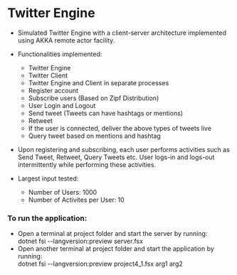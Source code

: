 # Twitter Engine

* Simulated Twitter Engine with a client-server architecture implemented using AKKA remote actor facility.
* Functionalities implemented:
  * Twitter Engine
  * Twitter Client
  * Twitter Engine and Client in separate processes
  * Register account
  * Subscribe users (Based on Zipf Distribution)
  * User Login and Logout
  * Send tweet (Tweets can have hashtags or mentions)
  * Retweet
  * If the user is connected, deliver the above types of tweets live
  * Query tweet based on mentions and hashtag

* Upon registering and subscribing, each user performs activities such as Send Tweet, Retweet, Query Tweets etc. User logs-in and logs-out intermittently while performing these activities.
* Largest input tested:
  * Number of Users: 1000
  * Number of Activites per User: 10

### To run the application:
  * Open a terminal at project folder and start the server by running: \
    dotnet fsi --langversion:preview server.fsx
  * Open another terminal at project folder and start the application by running: \
    dotnet fsi --langversion:preview project4_1.fsx arg1 arg2
  
